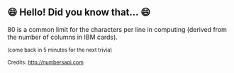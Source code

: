 ## :smile: Hello! Did you know that... :smile:
80 is a common limit for the characters per line in computing (derived from the number of columns in IBM cards).

<sup>(come back in 5 minutes for the next trivia)</sup>


<sup>Credits: http://numbersapi.com</sup>
